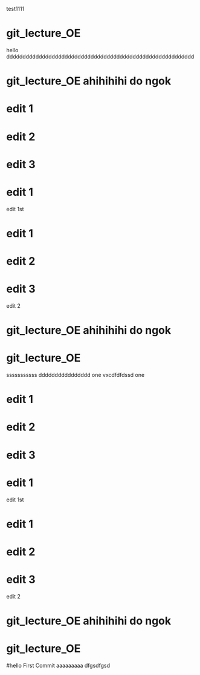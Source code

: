 test1111
# git_lecture_OE
hello
dddddddddddddddddddddddddddddddddddddddddddddddddddddddddd


# git_lecture_OE ahihihihi do ngok


# edit 1
# edit 2
# edit 3

# edit 1
 edit 1st

# edit 1
# edit 2
# edit 3
 edit 2


# git_lecture_OE ahihihihi do ngok

# git_lecture_OE
sssssssssss
dddddddddddddddd
one
vxcdfdfdssd
 one

# edit 1
# edit 2
# edit 3
# edit 1
edit 1st
# edit 1
# edit 2
# edit 3
edit 2

# git_lecture_OE ahihihihi do ngok
# git_lecture_OE
#hello
 First Commit
aaaaaaaaa
dfgsdfgsd

